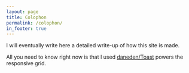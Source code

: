```yaml
---
layout: page
title: Colophon
permalink: /colophon/
in_footer: true
---
```


I will eventually write here a detailed write-up of how this site is made.

All you need to know right now is that I used [daneden/Toast](https://github.com/daneden/Toast) powers the responsive grid.
